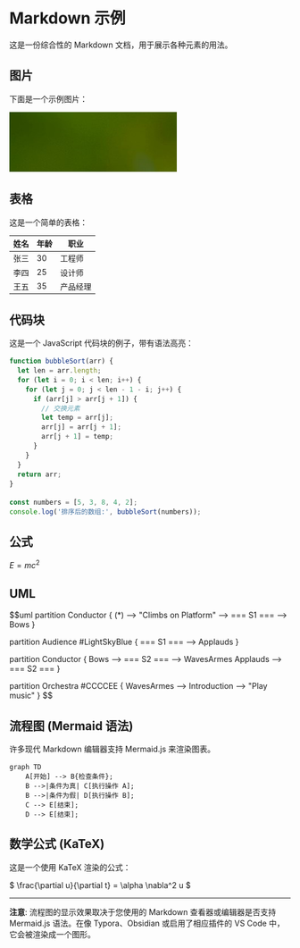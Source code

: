 # Markdown 示例

这是一份综合性的 Markdown 文档，用于展示各种元素的用法。

## 图片

下面是一个示例图片：

![](https://raw.githubusercontent.com/ddnbb/picbed/main/img/20250711095109594.png)

## 表格

这是一个简单的表格：

| 姓名   | 年龄 | 职业       |
|--------|------|------------|
| 张三   | 30   | 工程师     |
| 李四   | 25   | 设计师     |
| 王五   | 35   | 产品经理   |

## 代码块

这是一个 JavaScript 代码块的例子，带有语法高亮：

```javascript
function bubbleSort(arr) {
  let len = arr.length;
  for (let i = 0; i < len; i++) {
    for (let j = 0; j < len - 1 - i; j++) {
      if (arr[j] > arr[j + 1]) {
        // 交换元素
        let temp = arr[j];
        arr[j] = arr[j + 1];
        arr[j + 1] = temp;
      }
    }
  }
  return arr;
}

const numbers = [5, 3, 8, 4, 2];
console.log('排序后的数组:', bubbleSort(numbers));
```
## 公式
$E=mc^2$

## UML
$$uml
partition Conductor {
  (*) --> "Climbs on Platform"
  --> === S1 ===
  --> Bows
}

partition Audience #LightSkyBlue {
  === S1 === --> Applauds
}

partition Conductor {
  Bows --> === S2 ===
  --> WavesArmes
  Applauds --> === S2 ===
}

partition Orchestra #CCCCEE {
  WavesArmes --> Introduction
  --> "Play music"
}
$$

## 流程图 (Mermaid 语法)

许多现代 Markdown 编辑器支持 Mermaid.js 来渲染图表。

```mermaid
graph TD
    A[开始] --> B{检查条件};
    B -->|条件为真| C[执行操作 A];
    B -->|条件为假| D[执行操作 B];
    C --> E[结束];
    D --> E[结束];
```

## 数学公式 (KaTeX)

这是一个使用 KaTeX 渲染的公式：

$
\frac{\partial u}{\partial t} = \alpha \nabla^2 u
$

---

**注意**: 流程图的显示效果取决于您使用的 Markdown 查看器或编辑器是否支持 Mermaid.js 语法。在像 Typora、Obsidian 或启用了相应插件的 VS Code 中，它会被渲染成一个图形。
